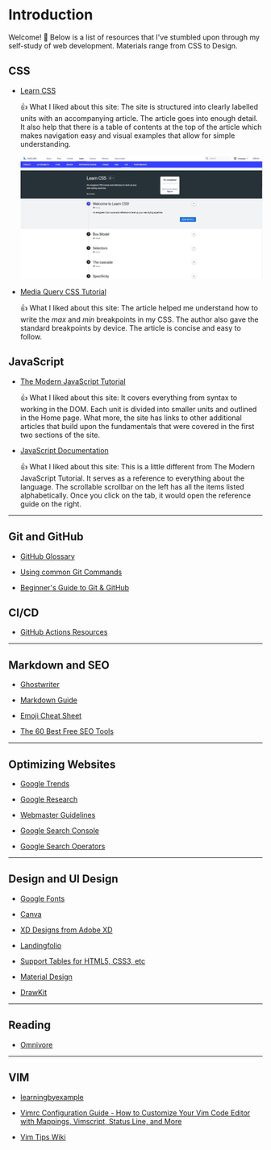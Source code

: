 # Introduction
Welcome! :wave: Below is a list of resources that I've stumbled upon through my self-study of web development.  Materials range from CSS to Design.

## CSS

- [Learn CSS](https://web.dev/learn/css/)

    :+1: What I liked about this site:
    The site is structured into clearly labelled units with an accompanying article.  The article goes into enough detail.  It also help that there is a table of contents at the top of the article which makes navigation easy and visual examples that allow for simple understanding.
    
    ![Learn CSS](https://github.com/ysstudio22/Resources/blob/f285787d08591f0f400d19331132ee87de81d175/Assets/Learn%20CSS.JPG)

- [Media Query CSS Tutorial](https://www.freecodecamp.org/news/css-media-queries-breakpoints-media-types-standard-resolutions-and-more/)

    :+1: What I liked about this site:
    The article helped me understand how to write the *max* and *min* breakpoints in my CSS.  The author also gave the standard breakpoints by device.  The article is concise and easy to follow.

## JavaScript

- [The Modern JavaScript Tutorial](https://javascript.info/)

    :+1: What I liked about this site:
    It covers everything from syntax to working in the DOM.  Each unit is divided into smaller units and outlined in the Home page.  What more, the site has links to other additional articles that build upon the fundamentals that were covered in the first two sections of the site.

- [JavaScript Documentation](https://devdocs.io/javascript/)
    
    :+1: What I liked about this site:
    This is a little different from The Modern JavaScript Tutorial.  It serves as a reference to everything about the language.  The scrollable scrollbar on the left has all the items listed alphabetically.  Once you click on the tab, it would open the reference guide on the right.

---

## Git and GitHub

- [GitHub Glossary](https://docs.github.com/en/get-started/quickstart/github-glossary#pull)

- [Using common Git Commands](https://docs.github.com/en/get-started/using-git)

- [Beginner's Guide to Git & GitHub](https://www.freecodecamp.org/news/the-beginners-guide-to-git-github/)

## CI/CD

- [GitHub Actions Resources](https://github.blog/2021-11-04-10-github-actions-resources-basics-ci-cd/)


---

## Markdown and SEO

- [Ghostwriter](https://wereturtle.github.io/ghostwriter/documentation.html)

- [Markdown Guide](https://www.markdownguide.org/)

- [Emoji Cheat Sheet](https://github.com/ikatyang/emoji-cheat-sheet#smileys--emotion)

- [The 60 Best Free SEO Tools](https://moz.com/blog/best-free-seo-tools)

---

## Optimizing Websites

- [Google Trends](https://trends.google.com/trends/?geo=JP)

- [Google Research](https://research.google/)

- [Webmaster Guidelines](https://developers.google.com/search/docs/advanced/guidelines/webmaster-guidelines)

- [Google Search Console](https://search.google.com/search-console/about)

- [Google Search Operators](https://ahrefs.com/blog/google-advanced-search-operators/)

---

## Design and UI Design

- [Google Fonts](https://fonts.google.com/?preview.text_type=custom)

- [Canva](https://www.canva.com/)

- [XD Designs from Adobe XD](https://xd.adobe.com/ideas/)

- [Landingfolio](https://www.landingfolio.com/)

- [Support Tables for HTML5, CSS3, etc](https://caniuse.com/)

- [Material Design](https://material.io/)

- [DrawKit](https://drawkit.com/)

---

## Reading

- [Omnivore](https://omnivore.app/)

---
## VIM

- [learningbyexample](https://learnbyexample.github.io/tips/) 

- [Vimrc Configuration Guide - How to Customize Your Vim Code Editor with Mappings, Vimscript, Status Line, and More](https://www.freecodecamp.org/news/vimrc-configuration-guide-customize-your-vim-editor/)

- [Vim Tips Wiki](https://vim.fandom.com/wiki/Vim_Tips_Wiki)
